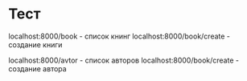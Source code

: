# Тест
localhost:8000/book - список книнг
localhost:8000/book/create - создание книги

localhost:8000/avtor - список авторов
localhost:8000/book/create - создание автора
